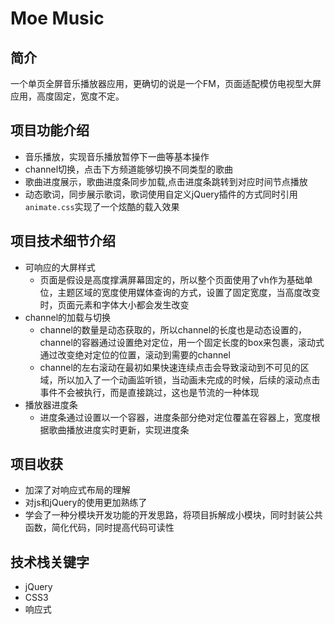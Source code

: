 # Moe Music

## 简介

一个单页全屏音乐播放器应用，更确切的说是一个FM，页面适配模仿电视型大屏应用，高度固定，宽度不定。

## 项目功能介绍

+ 音乐播放，实现音乐播放暂停下一曲等基本操作
+ channel切换，点击下方频道能够切换不同类型的歌曲
+ 歌曲进度展示，歌曲进度条同步加载,点击进度条跳转到对应时间节点播放
+ 动态歌词，同步展示歌词，歌词使用自定义jQuery插件的方式同时引用`animate.css`实现了一个炫酷的载入效果

## 项目技术细节介绍

+ 可响应的大屏样式
    + 页面是假设是高度撑满屏幕固定的，所以整个页面使用了vh作为基础单位，主题区域的宽度使用媒体查询的方式，设置了固定宽度，当高度改变时，页面元素和字体大小都会发生改变
+ channel的加载与切换
    + channel的数量是动态获取的，所以channel的长度也是动态设置的，channel的容器通过设置绝对定位，用一个固定长度的box来包裹，滚动式通过改变绝对定位的位置，滚动到需要的channel
    + channel的左右滚动在最初如果快速连续点击会导致滚动到不可见的区域，所以加入了一个动画监听锁，当动画未完成的时候，后续的滚动点击事件不会被执行，而是直接跳过，这也是节流的一种体现
+ 播放器进度条
    + 进度条通过设置以一个容器，进度条部分绝对定位覆盖在容器上，宽度根据歌曲播放进度实时更新，实现进度条

## 项目收获

+ 加深了对响应式布局的理解
+ 对js和jQuery的使用更加熟练了
+ 学会了一种分模块开发功能的开发思路，将项目拆解成小模块，同时封装公共函数，简化代码，同时提高代码可读性

## 技术栈关键字

+ jQuery
+ CSS3
+ 响应式

